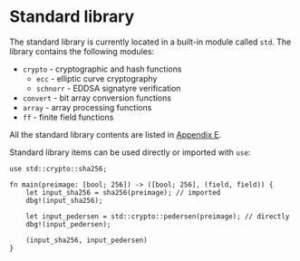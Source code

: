 # Standard library

The standard library is currently located in a built-in module called `std`.
The library contains the following modules:
- `crypto` - cryptographic and hash functions
    - `ecc` - elliptic curve cryptography
    - `schnorr` - EDDSA signatyre verification
- `convert` - bit array conversion functions
- `array` - array processing functions
- `ff` - finite field functions

All the standard library contents are listed in [Appendix E](../appendix/E-standard-library.md).

Standard library items can be used directly or imported with `use`:

```rust,no_run,noplaypen
use std::crypto::sha256;

fn main(preimage: [bool; 256]) -> ([bool; 256], (field, field)) {
    let input_sha256 = sha256(preimage); // imported
    dbg!(input_sha256);

    let input_pedersen = std::crypto::pedersen(preimage); // directly
    dbg!(input_pedersen);

    (input_sha256, input_pedersen)
}
```

